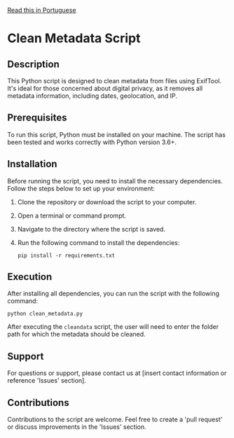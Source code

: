 [Read this in Portuguese](README_PT.md)

# Clean Metadata Script

## Description
This Python script is designed to clean metadata from files using ExifTool. It's ideal for those concerned about digital privacy, as it removes all metadata information, including dates, geolocation, and IP.

## Prerequisites
To run this script, Python must be installed on your machine. The script has been tested and works correctly with Python version 3.6+.

## Installation
Before running the script, you need to install the necessary dependencies. Follow the steps below to set up your environment:

1. Clone the repository or download the script to your computer.
2. Open a terminal or command prompt.
3. Navigate to the directory where the script is saved.
4. Run the following command to install the dependencies:

   ```
   pip install -r requirements.txt
   ```

## Execution
After installing all dependencies, you can run the script with the following command:

   ```
   python clean_metadata.py
   ```

After executing the `cleandata` script, the user will need to enter the folder path for which the metadata should be cleaned.

## Support
For questions or support, please contact us at [insert contact information or reference 'Issues' section].

## Contributions
Contributions to the script are welcome. Feel free to create a 'pull request' or discuss improvements in the 'Issues' section.
